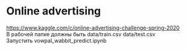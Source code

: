 # Online advertising  
https://www.kaggle.com/c/online-advertising-challenge-spring-2020  
В рабочей папке должны быть data/train.csv data/test.csv  
Запустить vowpal_wabbit_predict.ipynb  
